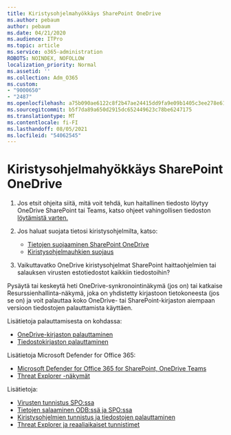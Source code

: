 ```yaml
---
title: Kiristysohjelmahyökkäys SharePoint OneDrive
ms.author: pebaum
author: pebaum
ms.date: 04/21/2020
ms.audience: ITPro
ms.topic: article
ms.service: o365-administration
ROBOTS: NOINDEX, NOFOLLOW
localization_priority: Normal
ms.assetid: ''
ms.collection: Adm_O365
ms.custom:
- "9000650"
- "2487"
ms.openlocfilehash: a75b090ae6122c8f2b47ae24415dd9fa9e09b1405c3ee278e619381382a322d2
ms.sourcegitcommit: b5f7da89a650d2915dc652449623c78be6247175
ms.translationtype: MT
ms.contentlocale: fi-FI
ms.lasthandoff: 08/05/2021
ms.locfileid: "54062545"
---
```

# <a name="ransomware-attack-in-sharepoint-or-onedrive"></a>Kiristysohjelmahyökkäys SharePoint OneDrive

1.  Jos etsit ohjeita siitä, mitä voit tehdä, kun haitallinen tiedosto löytyy OneDrive SharePoint tai Teams, katso ohjeet vahingollisen tiedoston [löytämistä varten.](https://support.office.com/en-ie/article/what-to-do-when-a-malicious-file-is-found-in-sharepoint-online-onedrive-or-microsoft-teams-01e902ad-a903-4e0f-b093-1e1ac0c37ad2)
2. Jos haluat suojata tietosi kiristysohjelmilta, katso:
    - [Tietojen suojaaminen SharePoint OneDrive](/sharepoint/safeguarding-your-data) 
    - [Kiristysohjelmauhkien suojaus](/windows/security/threat-protection/intelligence/ransomware-malware)    

3.  Vaikuttavatko OneDrive kiristysohjelmat SharePoint haittaohjelmien tai salauksen virusten estotiedostot kaikkiin tiedostoihin? 

Pysäytä tai keskeytä heti OneDrive-synkronointinäkymä (jos on) tai katkaise Resurssienhallinta-näkymä, joka on yhdistetty kirjastoon tietokoneesta (jos se on) ja voit palauttaa koko OneDrive- tai SharePoint-kirjaston aiempaan versioon tiedostojen palauttamista käyttäen. 

Lisätietoja palauttamisesta on kohdassa:

- [OneDrive-kirjaston palauttaminen](https://support.office.com/article/restore-your-onedrive-fa231298-759d-41cf-bcd0-25ac53eb8a150)
- [Tiedostokirjaston palauttaminen](https://support.office.com/article/restore-a-document-library-317791c3-8bd0-4dfd-8254-3ca90883d39a)

Lisätietoja Microsoft Defender for Office 365:
- [Microsoft Defender for Office 365 for SharePoint, OneDrive Teams](/microsoft-365/security/office-365-security/atp-for-spo-odb-and-teams)
- [Threat Explorer -näkymät](/microsoft-365/security/office-365-security/threat-explorer-views)

Lisätietoja:

- [Virusten tunnistus SPO:ssa](/microsoft-365/security/office-365-security/virus-detection-in-spo)</br>
- [Tietojen salaaminen ODB:ssä ja SPO:ssa](/microsoft-365/compliance/data-encryption-in-odb-and-spo)</br>
- [Kiristysohjelmien tunnistus ja tiedostojen palauttaminen](https://support.office.com/article/Ransomware-detection-and-recovering-your-files-0d90ec50-6bfd-40f4-acc7-b8c12c73637f)</br>
- [Threat Explorer ja reaaliaikaiset tunnistimet](/microsoft-365/security/office-365-security/threat-explorer-views)